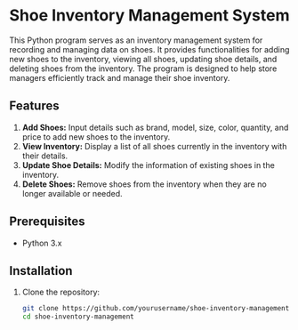 # Shoe Inventory Management System

This Python program serves as an inventory management system for recording and managing data on shoes. It provides functionalities for adding new shoes to the inventory, viewing all shoes, updating shoe details, and deleting shoes from the inventory. The program is designed to help store managers efficiently track and manage their shoe inventory.

## Features

1. **Add Shoes:** Input details such as brand, model, size, color, quantity, and price to add new shoes to the inventory.
2. **View Inventory:** Display a list of all shoes currently in the inventory with their details.
3. **Update Shoe Details:** Modify the information of existing shoes in the inventory.
4. **Delete Shoes:** Remove shoes from the inventory when they are no longer available or needed.

## Prerequisites

- Python 3.x

## Installation

1. Clone the repository:

   ```bash
   git clone https://github.com/yourusername/shoe-inventory-management.git
   cd shoe-inventory-management
